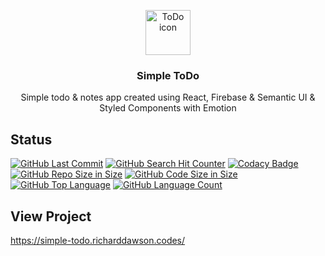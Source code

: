 <p align="center">
  <a href="https://simple-todo.richarddawson.codes">
    <img src="http://icons.iconarchive.com/icons/papirus-team/papirus-apps/256/gnome-todo-icon.png" alt="ToDo icon" width=72 height=72>
  </a>

  <h3 align="center">Simple ToDo</h3>

  <p align="center">
    Simple todo & notes app created using React, Firebase & Semantic UI & Styled Components with Emotion
  </p>
</p>

## Status
[![GitHub Last Commit](https://img.shields.io/github/last-commit/richardtaylordawson/simple-todo.svg)](https://github.com/richardtaylordawson/simple-todo/commits/master)
[![GitHub Search Hit Counter](https://img.shields.io/github/search/richardtaylordawson/simple-todo/goto.svg)](https://github.com/richardtaylordawson/simple-todo/)
[![Codacy Badge](https://api.codacy.com/project/badge/Grade/85379bd678654bd1949af9dde2b53377)](https://www.codacy.com/app/richardtaylordawson/simple-todo?utm_source=github.com&amp;utm_medium=referral&amp;utm_content=richardtaylordawson/simple-todo&amp;utm_campaign=Badge_Grade)
[![GitHub Repo Size in Size](https://img.shields.io/github/repo-size/richardtaylordawson/simple-todo.svg)](https://github.com/richardtaylordawson/simple-todo/)
[![GitHub Code Size in Size](https://img.shields.io/github/languages/code-size/richardtaylordawson/simple-todo.svg)](https://github.com/richardtaylordawson/simple-todo/)
[![GitHub Top Language](https://img.shields.io/github/languages/top/richardtaylordawson/simple-todo.svg)](https://github.com/richardtaylordawson/simple-todo/)
[![GitHub Language Count](https://img.shields.io/github/languages/count/richardtaylordawson/simple-todo.svg)](https://github.com/richardtaylordawson/simple-todo/)

## View Project
<https://simple-todo.richarddawson.codes/>
